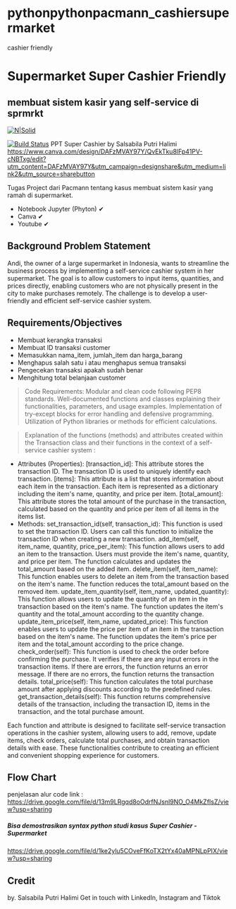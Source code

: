 # pythonpythonpacmann_cashiersupermarket
 cashier friendly

 # Supermarket Super Cashier Friendly 
## membuat sistem kasir yang self-service di sprmrkt

[![N|Solid](https://cldup.com/dTxpPi9lDf.thumb.png)](https://nodesource.com/products/nsolid)

[![Build Status](https://travis-ci.org/joemccann/dillinger.svg?branch=master)](https://travis-ci.org/joemccann/dillinger)
PPT Super Cashier by Salsabila Putri Halimi
https://www.canva.com/design/DAFzMVAY97Y/QvEkTku8lFp41PV-cNBTxg/edit?utm_content=DAFzMVAY97Y&utm_campaign=designshare&utm_medium=link2&utm_source=sharebutton

Tugas Project dari Pacmann tentang kasus membuat sistem kasir yang ramah di supermarket.

- Notebook Jupyter (Phyton) ✔
- Canva ✔
- Youtube ✔

## Background Problem Statement

Andi, the owner of a large supermarket in Indonesia, wants to streamline the business process by implementing a self-service cashier system in her supermarket. The goal is to allow customers to input items, quantities, and prices directly, enabling customers who are not physically present in the city to make purchases remotely. The challenge is to develop a user-friendly and efficient self-service cashier system.


## Requirements/Objectives

- Membuat kerangka transaksi
- Membuat ID transaksi customer
- Memasukkan nama_item, jumlah_item dan harga_barang
- Menghapus salah satu i atau menghapus semua transaksi
- Pengecekan transaksi apakah sudah benar
- Menghitung total belanjaan customer

>Code Requirements:
Modular and clean code following PEP8 standards.
Well-documented functions and classes explaining their functionalities, parameters, and usage examples.
Implementation of try-except blocks for error handling and defensive programming.
Utilization of Python libraries or methods for efficient calculations.

>Explanation of the functions (methods) and attributes created within the Transaction class and their functions in the context of a self-service cashier system :
- Attributes (Properties):
[transaction_id]: This attribute stores the transaction ID. The transaction ID is used to uniquely identify each transaction.
[items]: This attribute is a list that stores information about each item in the transaction. Each item is represented as a dictionary including the item's name, quantity, and price per item.
[total_amount]: This attribute stores the total amount of the purchase in the transaction, calculated based on the quantity and price per item of all items in the items list.
- Methods:
set_transaction_id(self, transaction_id): This function is used to set the transaction ID. Users can call this function to initialize the transaction ID when creating a new transaction.
add_item(self, item_name, quantity, price_per_item): This function allows users to add an item to the transaction. Users must provide the item's name, quantity, and price per item. The function calculates and updates the total_amount based on the added item.
delete_item(self, item_name): This function enables users to delete an item from the transaction based on the item's name. The function reduces the total_amount based on the removed item.
update_item_quantity(self, item_name, updated_quantity): This function allows users to update the quantity of an item in the transaction based on the item's name. The function updates the item's quantity and the total_amount according to the quantity change.
update_item_price(self, item_name, updated_price): This function enables users to update the price per item of an item in the transaction based on the item's name. The function updates the item's price per item and the total_amount according to the price change.
check_order(self): This function is used to check the order before confirming the purchase. It verifies if there are any input errors in the transaction items. If there are errors, the function returns an error message. If there are no errors, the function returns the transaction details.
total_price(self): This function calculates the total purchase amount after applying discounts according to the predefined rules.
get_transaction_details(self): This function returns comprehensive details of the transaction, including the transaction ID, items in the transaction, and the total purchase amount.

Each function and attribute is designed to facilitate self-service transaction operations in the cashier system, allowing users to add, remove, update items, check orders, calculate total purchases, and obtain transaction details with ease. These functionalities contribute to creating an efficient and convenient shopping experience for customers.

## Flow Chart
penjelasan alur code
link : https://drive.google.com/file/d/13m9LRgqd8oOdrfNJsnl9NO_O4MkZfIsZ/view?usp=sharing

##### Bisa demostrasikan syntax python studi kasus Super Cashier - Supermarket
https://drive.google.com/file/d/1ke2ylu5COveFfKoTX2tYx40aMPNLpPIX/view?usp=sharing

## Credit 
by. Salsabila Putri Halimi
Get in touch with LinkedIn, Instagram and Tiktok

